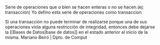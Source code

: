 Serie de operaciones que o bien se hacen enteras o no se hacen.(ej: transacción)
Yo defino esta serie de operaciones como transaccion

Si una transacción no puede terminar de realizarse porque una de sus operaciones viola alguna restricción de integridad, entonces debe dejarse la [[Bases de Datos|base de datos]] en el estado anterior al inicio de la misma. Mariano Beiró | Dpto. de Comput